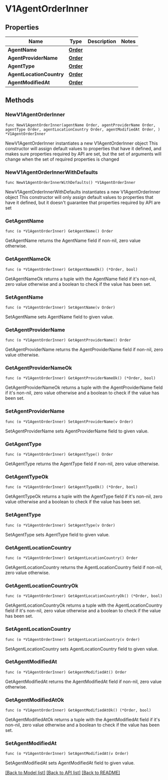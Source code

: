 # V1AgentOrderInner

## Properties

Name | Type | Description | Notes
------------ | ------------- | ------------- | -------------
**AgentName** | [**Order**](Order.md) |  | 
**AgentProviderName** | [**Order**](Order.md) |  | 
**AgentType** | [**Order**](Order.md) |  | 
**AgentLocationCountry** | [**Order**](Order.md) |  | 
**AgentModifiedAt** | [**Order**](Order.md) |  | 

## Methods

### NewV1AgentOrderInner

`func NewV1AgentOrderInner(agentName Order, agentProviderName Order, agentType Order, agentLocationCountry Order, agentModifiedAt Order, ) *V1AgentOrderInner`

NewV1AgentOrderInner instantiates a new V1AgentOrderInner object
This constructor will assign default values to properties that have it defined,
and makes sure properties required by API are set, but the set of arguments
will change when the set of required properties is changed

### NewV1AgentOrderInnerWithDefaults

`func NewV1AgentOrderInnerWithDefaults() *V1AgentOrderInner`

NewV1AgentOrderInnerWithDefaults instantiates a new V1AgentOrderInner object
This constructor will only assign default values to properties that have it defined,
but it doesn't guarantee that properties required by API are set

### GetAgentName

`func (o *V1AgentOrderInner) GetAgentName() Order`

GetAgentName returns the AgentName field if non-nil, zero value otherwise.

### GetAgentNameOk

`func (o *V1AgentOrderInner) GetAgentNameOk() (*Order, bool)`

GetAgentNameOk returns a tuple with the AgentName field if it's non-nil, zero value otherwise
and a boolean to check if the value has been set.

### SetAgentName

`func (o *V1AgentOrderInner) SetAgentName(v Order)`

SetAgentName sets AgentName field to given value.


### GetAgentProviderName

`func (o *V1AgentOrderInner) GetAgentProviderName() Order`

GetAgentProviderName returns the AgentProviderName field if non-nil, zero value otherwise.

### GetAgentProviderNameOk

`func (o *V1AgentOrderInner) GetAgentProviderNameOk() (*Order, bool)`

GetAgentProviderNameOk returns a tuple with the AgentProviderName field if it's non-nil, zero value otherwise
and a boolean to check if the value has been set.

### SetAgentProviderName

`func (o *V1AgentOrderInner) SetAgentProviderName(v Order)`

SetAgentProviderName sets AgentProviderName field to given value.


### GetAgentType

`func (o *V1AgentOrderInner) GetAgentType() Order`

GetAgentType returns the AgentType field if non-nil, zero value otherwise.

### GetAgentTypeOk

`func (o *V1AgentOrderInner) GetAgentTypeOk() (*Order, bool)`

GetAgentTypeOk returns a tuple with the AgentType field if it's non-nil, zero value otherwise
and a boolean to check if the value has been set.

### SetAgentType

`func (o *V1AgentOrderInner) SetAgentType(v Order)`

SetAgentType sets AgentType field to given value.


### GetAgentLocationCountry

`func (o *V1AgentOrderInner) GetAgentLocationCountry() Order`

GetAgentLocationCountry returns the AgentLocationCountry field if non-nil, zero value otherwise.

### GetAgentLocationCountryOk

`func (o *V1AgentOrderInner) GetAgentLocationCountryOk() (*Order, bool)`

GetAgentLocationCountryOk returns a tuple with the AgentLocationCountry field if it's non-nil, zero value otherwise
and a boolean to check if the value has been set.

### SetAgentLocationCountry

`func (o *V1AgentOrderInner) SetAgentLocationCountry(v Order)`

SetAgentLocationCountry sets AgentLocationCountry field to given value.


### GetAgentModifiedAt

`func (o *V1AgentOrderInner) GetAgentModifiedAt() Order`

GetAgentModifiedAt returns the AgentModifiedAt field if non-nil, zero value otherwise.

### GetAgentModifiedAtOk

`func (o *V1AgentOrderInner) GetAgentModifiedAtOk() (*Order, bool)`

GetAgentModifiedAtOk returns a tuple with the AgentModifiedAt field if it's non-nil, zero value otherwise
and a boolean to check if the value has been set.

### SetAgentModifiedAt

`func (o *V1AgentOrderInner) SetAgentModifiedAt(v Order)`

SetAgentModifiedAt sets AgentModifiedAt field to given value.



[[Back to Model list]](../README.md#documentation-for-models) [[Back to API list]](../README.md#documentation-for-api-endpoints) [[Back to README]](../README.md)


